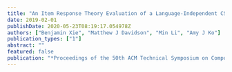 ```yaml
---
title: "An Item Response Theory Evaluation of a Language-Independent CS1 Knowledge Assessment"
date: 2019-02-01
publishDate: 2020-05-23T08:19:17.054978Z
authors: ["Benjamin Xie", "Matthew J Davidson", "Min Li", "Amy J Ko"]
publication_types: ["1"]
abstract: ""
featured: false
publication: "*Proceedings of the 50th ACM Technical Symposium on Computer Science Education*"
---
```



